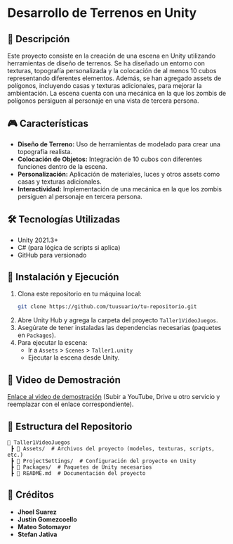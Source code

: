 # Desarrollo de Terrenos en Unity

## 📌 Descripción
Este proyecto consiste en la creación de una escena en Unity utilizando herramientas de diseño de terrenos. Se ha diseñado un entorno con texturas, topografía personalizada y la colocación de al menos 10 cubos representando diferentes elementos. Además, se han agregado assets de polígonos, incluyendo casas y texturas adicionales, para mejorar la ambientación. La escena cuenta con una mecánica en la que los zombis de polígonos persiguen al personaje en una vista de tercera persona.

## 🎮 Características
- **Diseño de Terreno:** Uso de herramientas de modelado para crear una topografía realista.
- **Colocación de Objetos:** Integración de 10 cubos con diferentes funciones dentro de la escena.
- **Personalización:** Aplicación de materiales, luces y otros assets como casas y texturas adicionales.
- **Interactividad:** Implementación de una mecánica en la que los zombis persiguen al personaje en tercera persona.

## 🛠️ Tecnologías Utilizadas
- Unity 2021.3+  
- C# (para lógica de scripts si aplica)
- GitHub para versionado

## 🚀 Instalación y Ejecución
1. Clona este repositorio en tu máquina local:
   ```sh
   git clone https://github.com/tuusuario/tu-repositorio.git
   ```
2. Abre Unity Hub y agrega la carpeta del proyecto `Taller1VideoJuegos`.
3. Asegúrate de tener instaladas las dependencias necesarias (paquetes en `Packages`).
4. Para ejecutar la escena:
   - Ir a `Assets` > `Scenes` > `Taller1.unity`
   - Ejecutar la escena desde Unity.

## 🎥 Video de Demostración
[Enlace al video de demostración](#) (Subir a YouTube, Drive u otro servicio y reemplazar con el enlace correspondiente).

## 📂 Estructura del Repositorio
```
📂 Taller1VideoJuegos
 ┣ 📂 Assets/  # Archivos del proyecto (modelos, texturas, scripts, etc.)
 ┣ 📂 ProjectSettings/  # Configuración del proyecto en Unity
 ┣ 📂 Packages/  # Paquetes de Unity necesarios
 ┣ 📜 README.md  # Documentación del proyecto
```

## 📢 Créditos
- **Jhoel Suarez**
- **Justin Gomezcoello**
- **Mateo Sotomayor**
- **Stefan Jativa**
